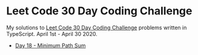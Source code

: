 # Leet Code 30 Day Coding Challenge

My solutions to [Leet Code 30 Day Coding Challenge](https://leetcode.com/explore/challenge/card/30-day-leetcoding-challenge) problems written in TypeScript. April 1st - April 30 2020.

- [Day 18 - Minimum Path Sum](https://github.com/kutyepov/LeetCode30DayCodingChallenge/blob/master/src/day18/README.md)
